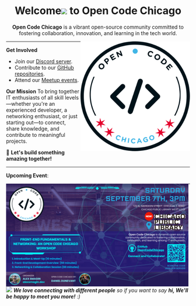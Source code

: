 **<h1 align="center">Welcome<span><img src="https://media.giphy.com/media/hvRJCLFzcasrR4ia7z/giphy.gif" width="30px"/></span> to Open Code Chicago</h1>**

<p align="center"><b>Open Code Chicago</b> is a vibrant open-source community committed to fostering collaboration, innovation, and learning in the tech world.
</p>

<img
  align="right"
  width="300"
  src="../images/logo.png"
  alt="Open Code Chicago official logo"
/>

---

**Get Involved**
- Join our [Discord server](https://discord.gg/t6MGsCqdFX).
- Contribute to our [GitHub repositories](https://github.com/OpenCodeChicago).
- Attend our [Meetup events](https://www.meetup.com/open-code-chicago).

**Our Mission**
To bring together IT enthusiasts of all skill levels—whether you're an experienced developer, a networking enthusiast, or just starting out—to connect, share knowledge, and contribute to meaningful projects.

🚀 **Let's build something amazing together!**

---

**Upcoming Event**:

<img
  align="left"
  width="500"
  src="../images/september7th.png"
  alt="Upcoming Open Code Chicago event"
/>

---

<img src="https://media.giphy.com/media/LnQjpWaON8nhr21vNW/giphy.gif" width="60"> <em><b>We love connecting with different people</b> so if you want to say <b>hi, We'll be happy to meet you more!</b> :)</em>

